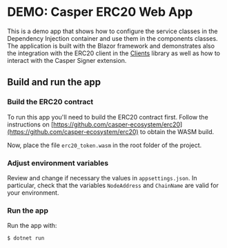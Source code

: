 # DEMO: Casper ERC20 Web App

This is a demo app that shows how to configure the service classes in the Dependency Injection container and use them in the components classes. The application is built with the Blazor framework and demonstrates also the integration with the ERC20 client in the [Clients](https://github.com/make-software/casper-net-sdk-clients) library as well as how to interact with the Casper Signer extension.

## Build and run the app

### Build the ERC20 contract

To run this app you'll need to build the ERC20 contract first. Follow the instructions on [https://github.com/casper-ecosystem/erc20](https://github.com/casper-ecosystem/erc20) to obtain the WASM build.

Now, place the file `erc20_token.wasm` in the root folder of the project.

### Adjust environment variables

Review and change if necessary the values in `appsettings.json`. In particular, check that the variables `NodeAddress` and `ChainName` are valid for your environment.

### Run the app

Run the app with:

```
$ dotnet run
```
